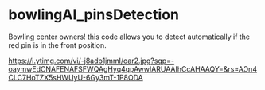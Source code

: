# bowlingAI_pinsDetection
Bowling center owners! this code allows you to detect automatically if the red pin is in the front position.

https://i.ytimg.com/vi/-j8adb1jmmI/oar2.jpg?sqp=-oaymwEdCNAFENAFSFWQAgHyq4qpAwwIARUAAIhCcAHAAQY=&rs=AOn4CLC7HoTZX5sHWUyU-6Gy3mT-1P8ODA
